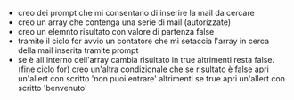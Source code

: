 - creo dei prompt che mi consentano di inserire la mail da cercare 
- creo un array che contenga una serie di mail (autorizzate)
- creo un elemnto risultato con valore di partenza false
- tramite il ciclo for avvio un contatore che mi setaccia l'array in cerca della mail inserita tramite prompt
- se è all'interno dell'array cambia risultato in true altrimenti resta false. (fine ciclo for)
creo un'altra condizionale che se risultato è false apri un'allert con scritto 'non puoi entrare' altrimenti se true apri un'allert con scritto 'benvenuto'